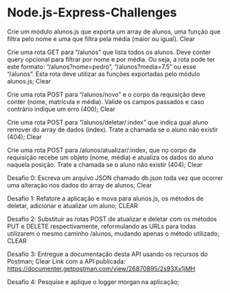 # Node.js-Express-Challenges

Crie um módulo alunos.js que exporta um array de alunos, uma função que filtra pelo nome e uma que filtra pela média (maior ou igual). Clear

Crie uma rota GET para “/alunos” que lista todos os alunos. Deve conter query opcional para filtrar por nome e por média. Ou seja, a rota pode ter este formato: “/alunos?nome=pedro”, “/alunos?media=7.5” ou esse “/alunos”. Esta rota deve utilizar as funções exportadas pelo módulo alunos.js; Clear

Crie uma rota POST para “/alunos/novo” e o corpo da requisição deve conter (nome, matrícula e média). Valide os campos passados e caso contrário indique um erro (400); Clear

Crie uma rota POST para “/alunos/deletar/:index” que indica qual aluno remover do array de dados (index). Trate a chamada se o aluno não existir (404); Clear

Crie uma rota POST para /alunos/atualizar/:index, que no corpo da requisição recebe um objeto (nome, média) e atualiza os dados do aluno naquela posição. Trate a chamada se o aluno não existir (404); Clear

Desafio 0: Escreva um arquivo JSON chamado db.json toda vez que ocorrer uma alteração nos dados do array de alunos; Clear

Desafio 1: Refatore a aplicação e mova para alunos.js, os métodos de deletar, adicionar e atualizar um aluno; CLEAR

Desafio 2: Substituir as rotas POST de atualizar e deletar com os métodos PUT e DELETE respectivamente, reformulando as URLs para todas utilizarem o mesmo caminho /alunos, mudando apenas o método utilizado; CLEAR

Desafio 3: Entregue a documentação desta API usando os recursos do Postman; Clear
Link com a API publicada: https://documenter.getpostman.com/view/26870895/2s93Xx1jMH 

Desafio 4: Pesquise e aplique o logger morgan na aplicação;
